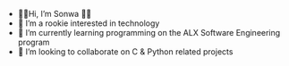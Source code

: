 - 👋🏾Hi, I’m Sonwa 👸🏾
- 👀 I’m a rookie interested in technology 
- 🌱 I’m currently learning programming on the ALX Software Engineering program
- 💞️ I’m looking to collaborate on C & Python related projects

